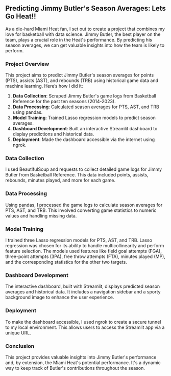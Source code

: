 ## Predicting Jimmy Butler's Season Averages: Lets Go Heat!!

As a die-hard Miami Heat fan, I set out to create a project that combines my love for basketball with data science. Jimmy Butler, the best player on the team, plays a crucial role in the Heat's performance. By predicting his season averages, we can get valuable insights into how the team is likely to perform.

### Project Overview

This project aims to predict Jimmy Butler's season averages for points (PTS), assists (AST), and rebounds (TRB) using historical game data and machine learning. Here’s how I did it:

1. **Data Collection**: Scraped Jimmy Butler's game logs from Basketball Reference for the past ten seasons (2014-2023).
2. **Data Processing**: Calculated season averages for PTS, AST, and TRB using pandas.
3. **Model Training**: Trained Lasso regression models to predict season averages.
4. **Dashboard Development**: Built an interactive Streamlit dashboard to display predictions and historical data.
5. **Deployment**: Made the dashboard accessible via the internet using ngrok.

### Data Collection

I used BeautifulSoup and requests to collect detailed game logs for Jimmy Butler from Basketball Reference. This data included points, assists, rebounds, minutes played, and more for each game.

### Data Processing

Using pandas, I processed the game logs to calculate season averages for PTS, AST, and TRB. This involved converting game statistics to numeric values and handling missing data.

### Model Training

I trained three Lasso regression models for PTS, AST, and TRB. Lasso regression was chosen for its ability to handle multicollinearity and perform feature selection. The models used features like field goal attempts (FGA), three-point attempts (3PA), free throw attempts (FTA), minutes played (MP), and the corresponding statistics for the other two targets.

### Dashboard Development

The interactive dashboard, built with Streamlit, displays predicted season averages and historical data. It includes a navigation sidebar and a sporty background image to enhance the user experience.

### Deployment

To make the dashboard accessible, I used ngrok to create a secure tunnel to my local environment. This allows users to access the Streamlit app via a unique URL.

### Conclusion

This project provides valuable insights into Jimmy Butler's performance and, by extension, the Miami Heat's potential performance. It's a dynamic way to keep track of Butler's contributions throughout the season.
